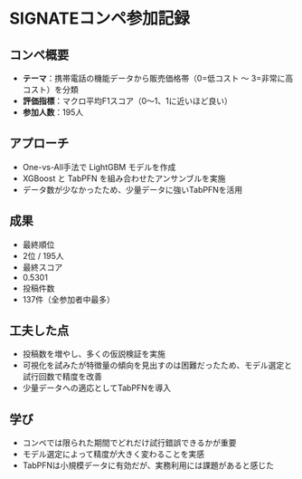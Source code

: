 # SIGNATEコンペ参加記録
## コンペ概要
* **テーマ**：携帯電話の機能データから販売価格帯（0=低コスト ～ 3=非常に高コスト）を分類
* **評価指標**：マクロ平均F1スコア（0～1、1に近いほど良い）
* **参加人数**：195人

## アプローチ
* One-vs-All手法で LightGBM モデルを作成
* XGBoost と TabPFN を組み合わせたアンサンブルを実施
* データ数が少なかったため、少量データに強いTabPFNを活用

## 成果
* 最終順位
*   2位 / 195人
* 最終スコア
*   0.5301
* 投稿件数
*   137件（全参加者中最多）

## 工夫した点
* 投稿数を増やし、多くの仮説検証を実施
* 可視化を試みたが特徴量の傾向を見出すのは困難だったため、モデル選定と試行回数で精度を改善
* 少量データへの適応としてTabPFNを導入

## 学び
* コンペでは限られた期間でどれだけ試行錯誤できるかが重要
* モデル選定によって精度が大きく変わることを実感
* TabPFNは小規模データに有効だが、実務利用には課題があると感じた
